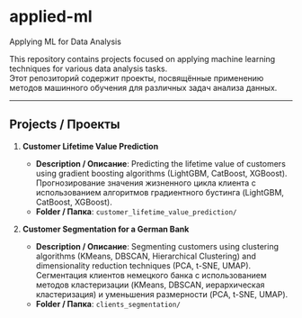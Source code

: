 # applied-ml  
Applying ML for Data Analysis  

This repository contains projects focused on applying machine learning techniques for various data analysis tasks.  
Этот репозиторий содержит проекты, посвящённые применению методов машинного обучения для различных задач анализа данных.

---

## Projects / Проекты  

1. **Customer Lifetime Value Prediction**  
   - **Description / Описание**: Predicting the lifetime value of customers using gradient boosting algorithms (LightGBM, CatBoost, XGBoost).  
     Прогнозирование значения жизненного цикла клиента с использованием алгоритмов градиентного бустинга (LightGBM, CatBoost, XGBoost).  
   - **Folder / Папка**: `customer_lifetime_value_prediction/`  

2. **Customer Segmentation for a German Bank**  
   - **Description / Описание**: Segmenting customers using clustering algorithms (KMeans, DBSCAN, Hierarchical Clustering) and dimensionality reduction techniques (PCA, t-SNE, UMAP).  
     Сегментация клиентов немецкого банка с использованием методов кластеризации (KMeans, DBSCAN, иерархическая кластеризация) и уменьшения размерности (PCA, t-SNE, UMAP).  
   - **Folder / Папка**: `clients_segmentation/`  
